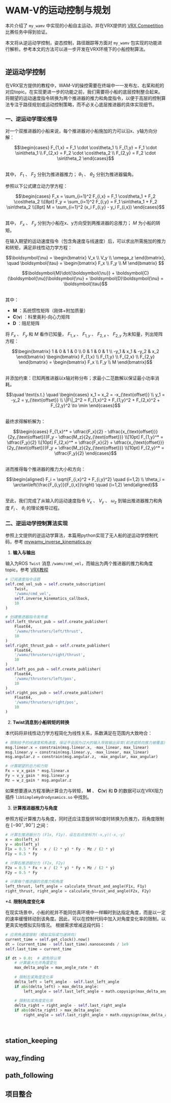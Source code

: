# WAM-V的运动控制与规划
本片介绍了 `my_wamv` 中实现的小船自主运动，并在VRX提供的 [VRX Competition](https://github.com/osrf/vrx/wiki/vrx_2023-task_tutorials) 比赛任务中得到验证。

本文将从逆运动学控制，姿态控制，路径跟踪等方面对 `my_wamv` 包实现的功能进行解析。参考本文的方法可以进一步开发在VRX环境下的小船控制算法。<br><br>



## 逆运动学控制

在VRX官方提供的教程中，WAM-V的操控需要在终端中一一发布左、右桨和舵的对应topic。在实现更进一步的功能之前，我们需要将小船的底层控制整合起来。将期望的运动速度指令转换为两个推进器的推力和角度指令，以便于高层的控制算法专注于路径规划或运动控制策略，而不必关心底层推进器的具体实现细节。

### 一、逆运动学理论推导

对一个双推进器的小船来说，每个推进器对小船施加的力可以沿x、y轴方向分解：

```math
\begin{cases}
F_{1,x} = F_1 \cdot \cos\theta_1 \\
F_{1,y} = F_1 \cdot \sin\theta_1 \\
F_{2,x} = F_2 \cdot \cos\theta_2 \\
F_{2,y} = F_2 \cdot \sin\theta_2
\end{cases}
```

<br>其中， $F_1$ 、 $F_2$ 分别为推进器推力； $\theta_1$ 、 $\theta_2$ 分别为推进器偏角。

参照以下公式建立动力学方程：

```math
\begin{cases}
F_x = \sum_{i=1}^2 F_{i,x} = F_1 \cos\theta_1 + F_2 \cos\theta_2 \\[8pt]
F_y = \sum_{i=1}^2 F_{i,y} = F_1 \sin\theta_1 + F_2 \sin\theta_2 \\[8pt]
M = \sum_{i=1}^2 (x_i F_{i,y} - y_i F_{i,x}) 
\end{cases}
```

<br>其中， $F_x$ 、 $F_y$ 分别为小船在x、y方向受到两推进器的总推力； $M$ 为小船的转矩。

在输入期望的运动速度指令（包含角速度与线速度）后，可以求出所需施加的推力和转矩，满足非线性动力学方程：

```math
\boldsymbol{\nu} = \begin{bmatrix}
V_x \\
V_y \\
\omega_z
\end{bmatrix}, \quad
\boldsymbol{\tau} = \begin{bmatrix}
F_x \\
F_y \\
M
\end{bmatrix} 
```

```math
\boldsymbol{M}\dot{\boldsymbol{\nu}} + \boldsymbol{C}(\boldsymbol{\nu})\boldsymbol{\nu} + \boldsymbol{D}\boldsymbol{\nu} = \boldsymbol{\tau}
```

<br>其中：
- $\boldsymbol{M}$	：系统惯性矩阵（刚体+附加质量）
- $\boldsymbol{C}(\boldsymbol{\nu})$	：科里奥利-向心力矩阵
- $\boldsymbol{D}$	：阻尼矩阵

将 $F_x$ 、 $F_y$ 和 $M$ 看作已知量， $F_{1,x}$ 、 $F_{1,y}$ 、 $F_{2,x}$ 、 $F_{2,y}$ 为未知量，列出矩阵方程：

```math
\begin{bmatrix}
1 & 0 & 1 & 0 \\
0 & 1 & 0 & 1 \\
-y_1 & x_1 & -y_2 & x_2 
\end{bmatrix}
\begin{bmatrix}
F_{1,x} \\
F_{1,y} \\
F_{2,x} \\
F_{2,y} 
\end{bmatrix}
=
\begin{bmatrix}
F_x \\
F_y \\
M
\end{bmatrix}
```

<br>并添加约束：已知两推进器以x轴对称分布；求最小二范数解以保证最小功率消耗。

```math
\quad \text{s.t.} \quad
\begin{cases}
x_1 = x_2 = -x_{\text{offset}} \\
y_1 = -y_2 = y_{\text{offset}} \\
\|F\|_2^2 = F_{1,x}^2 + F_{1,y}^2 + F_{2,x}^2 + F_{2,y}^2 \to \min
\end{cases}
```

<br>最终求得解析解为：
```math
\begin{cases}
F_{1,x}^* = \dfrac{F_x}{2} - \dfrac{x_{\text{offset}}}{2y_{\text{offset}}}F_y - \dfrac{M_z}{2y_{\text{offset}}} \\[10pt]
F_{1,y}^* = \dfrac{F_y}{2} \\[10pt]
F_{2,x}^* = \dfrac{F_x}{2} + \dfrac{x_{\text{offset}}}{2y_{\text{offset}}}F_y + \dfrac{M_z}{2y_{\text{offset}}} \\[10pt]
F_{2,y}^* = \dfrac{F_y}{2}
\end{cases}
```

<br>进而推得每个推进器的推力大小和方向：

```math
\begin{aligned}
F_i = \sqrt{F_{i,x}^2 + F_{i,y}^2} \quad (i=1,2) \\
\theta_i = \arctan\left(\frac{F_{i,y}}{F_{i,x}}\right) \quad (i=1,2)
\end{aligned}
```

<br>至此，我们完成了从输入的运动速度指令 $V_x$ 、 $V_y$ 、 $\omega_z$ 到输出推进器推力和角度 $F_i$ 、 $\theta_i$ 的理论推导过程。



### 二、逆运动学控制算法实现

参照上文提供的逆运动学算法，本篇用python实现了无人船的逆运动学控制代码，参考 [mywamv_inverse_kinematics.py](./my_wamv/mywamv_inverse_kinematics.py)

1. **输入与输出**

输入为ROS `Twist` 消息 `/wamv/cmd_vel`，而输出为两个推进器的推力和角度topic，参考 [VRX教程](./VRX_Tutorial.md)

```python
# 订阅速度指令话题
self.cmd_vel_sub = self.create_subscription(
    Twist,
    '/wamv/cmd_vel',
    self.inverse_kinematics_callback,
    10
)

# 创建推进器指令发布者
self.left_thrust_pub = self.create_publisher(
    Float64,
    '/wamv/thrusters/left/thrust',
    10
)
self.right_thrust_pub = self.create_publisher(
    Float64,
    '/wamv/thrusters/right/thrust',
    10
)
self.left_pos_pub = self.create_publisher(
    Float64,
    '/wamv/thrusters/left/pos',
    10
)
self.right_pos_pub = self.create_publisher(
    Float64,
    '/wamv/thrusters/right/pos',
    10
)
```

2. **Twist消息到小船转矩的转换**

本代码将非线性动力学方程简化为线性关系，系数满足在范围内大致吻合：

```python
# 限制给予的线速度和角速度，保证不会因为过大的输入导致输出异常(前进或转向推力被覆盖)
msg.linear.x = constrain(msg.linear.x, -max_linear, max_linear)
msg.linear.y = constrain(msg.linear.y, -max_linear, max_linear)
msg.angular.z = constrain(msg.angular.z, -max_angular, max_angular)

# 计算期望的总力和力矩
Fx = v_x_gain * msg.linear.x
Fy = v_y_gain * msg.linear.y
Mz = w_z_gain * msg.angular.z
```

如果想要遵从方程准确计算合力与转矩， $\boldsymbol{M}$ 、 $\boldsymbol{C}(\boldsymbol{\nu})$ 和 $\boldsymbol{D}$ 的数据可以在VRX阻力插件 `libSimpleHydrodynamics.so` 中找到。

3. **计算推进器推力与角度**

参照方程计算推力与角度，同时还应注意旋转180度时转换为负推力，将角度限制在 $[-90^\circ, 90^\circ]$ 之间：

```python
# 计算左推进器分力 (F1x, F1y)，设左右点坐标为(-x,y)(-x,-y)
x = abs(left_x)
y = abs(left_y)
F1x = 0.5 * Fx - x / (2 * y) * Fy - Mz / (2 * y) 
F1y = 0.5 * Fy

# 计算右推进器分力 (F2x, F2y)
F2x = 0.5 * Fx + x / (2 * y) * Fy + Mz / (2 * y)
F2y = 0.5 * Fy

# 计算每个推进器的总推力和角度
left_thrust, left_angle = calculate_thrust_and_angle(F1x, F1y)
right_thrust, right_angle = calculate_thrust_and_angle(F2x, F2y)
```

*4. **限制角度变化率**

在现实场景中，小船的舵并不能同仿真环境中一样瞬时到达指定角度，而是以一定的速率缓慢转动到该角度。因此，可以在控制代码中加入对角度变化率的限制，以更真实地模拟实际情况。
根据需求增减这段代码：

```python
# 应用角速度限制（模拟实际桨匀速转向）
current_time = self.get_clock().now()
dt = (current_time - self.last_time).nanoseconds / 1e9
self.last_time = current_time

if dt > 0.0:  # 避免除以零
    # 计算最大允许角度变化
    max_delta_angle = max_angle_rate * dt
    
    # 限制左桨角度变化率
    delta_left = left_angle - self.last_left_angle
    if abs(delta_left) > max_delta_angle:
        left_angle = self.last_left_angle + math.copysign(max_delta_angle, delta_left)
    
    # 限制右桨角度变化率
    delta_right = right_angle - self.last_right_angle
    if abs(delta_right) > max_delta_angle:
        right_angle = self.last_right_angle + math.copysign(max_delta_angle, delta_right)
```

<br>

## station_keeping
## way_finding
## path_following




## 项目整合
